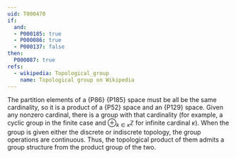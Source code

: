 ```yaml
---
uid: T000470
if:
  and:
  - P000185: true
  - P000086: true
  - P000137: false    
then:
  P000087: true
refs:
  - wikipedia: Topological_group
    name: Topological group on Wikipedia
---
```


The partition elements of a {P86} {P185} space must be all be the same cardinality, so it is a product of a {P52} space and an {P129} space.
Given any nonzero cardinal, there is a group with that cardinality (for example, a cyclic group in the finite case and $\oplus_{k\in\kappa}\mathbb{Z}$ for infinite cardinal $\kappa$). When the group is given either the discrete or indiscrete topology, the group operations are continuous. Thus, the topological product of them admits a group structure from the product group of the two.
